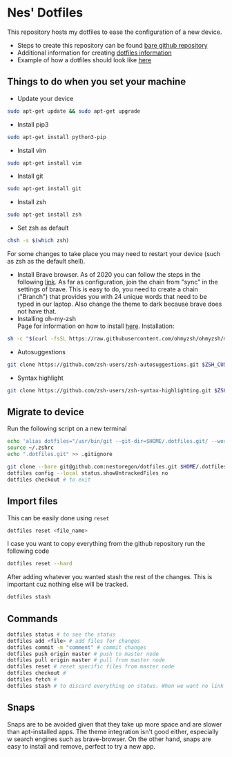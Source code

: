 # Nes' Dotfiles

This repository hosts my dotfiles to ease the configuration of a new device.

- Steps to create this repository can be found [bare github repository](https://harfangk.github.io/2016/09/18/manage-dotfiles-with-a-git-bare-repository.html)
- Additional information for creating [dotfiles information](https://www.freecodecamp.org/news/dive-into-dotfiles-part-2-6321b4a73608/)
- Example of how a dotfiles should look like [here](https://github.com/timdawborn/dotfiles)

## Things to do when you set your machine

- Update your device
```bash
sudo apt-get update && sudo apt-get upgrade 
```
- Install pip3
```bash
sudo apt-get install python3-pip
```
- Install vim
```bash
sudo apt-get install vim
```
- Install git
```bash
sudo apt-get install git 
```
- Install zsh
```bash
sudo apt-get install zsh 
```
- Set zsh as default
```bash
chsh -s $(which zsh) 
```  
For some changes to take place you may need to restart your device (such as zsh as the default shell).  
- Install Brave browser. As of 2020 you can follow the steps in the following [link](https://brave.com/linux/). As far as configuration, join the chain from "sync" in the settings of brave. This is easy to do, you need to create a chain ("Branch") that provides you with 24 unique words that need to be typed in our laptop. Also change the theme to dark because brave does not have that.
- Installing oh-my-zsh  
Page for information on how to install [here](https://github.com/ohmyzsh/ohmyzsh). Installation:
```bash
sh -c "$(curl -fsSL https://raw.githubusercontent.com/ohmyzsh/ohmyzsh/master/tools/install.sh)"
```
- Autosuggestions
```bash
git clone https://github.com/zsh-users/zsh-autosuggestions.git $ZSH_CUSTOM/plugins/zsh-autosuggestions

```
- Syntax highlight
```bash
git clone https://github.com/zsh-users/zsh-syntax-highlighting.git $ZSH_CUSTOM/plugins/zsh-syntax-highlighting
```

## Migrate to device
Run the following script on a new terminal

```bash
echo 'alias dotfiles="/usr/bin/git --git-dir=$HOME/.dotfiles.git/ --work-tree=$HOME"' >> $HOME/.zshrc
source ~/.zshrc
echo ".dotfiles.git" >> .gitignore

git clone --bare git@github.com:nestoregon/dotfiles.git $HOME/.dotfiles.git
dotfiles config --local status.showUntrackedFiles no
dotfiles checkout # to exit
```

## Import files

This can be easily done using ```reset```

```bash
dotfiles reset <file_name>
```

I case you want to copy everything from the github repository run the following code

```bash
dotfiles reset --hard
```

After adding whatever you wanted stash the rest of the changes. This is important cuz nothing else will be tracked.

```bash
dotfiles stash
```

## Commands

```bash
dotfiles status # to see the status
dotfiles add <file> # add files for changes
dotfiles commit -m "comment" # commit changes
dotfiles push origin master # push to master node
dotfiles pull origin master # pull from master node
dotfiles reset # reset specific files from master node
dotfiles checkout #
dotfiles fetch #
dotfiles stash # to discard everything on status. When we want no link
```

## Snaps

Snaps are to be avoided given that they take up more space and are slower than apt-installed apps. The theme integration isn't good either, especially w search engines such as brave-browser.
On the other hand, snaps are easy to install and remove, perfect to try a new app.
